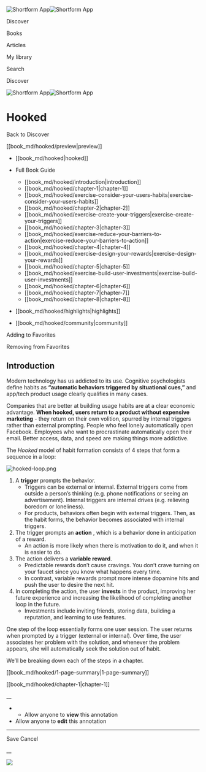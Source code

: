 ![Shortform App](/img/logo.36a2399e.svg)![Shortform App](/img/logo-dark.70c1b072.svg)

Discover

Books

Articles

My library

Search

Discover

![Shortform App](/img/logo.36a2399e.svg)![Shortform App](/img/logo-dark.70c1b072.svg)

# Hooked

Back to Discover

[[book_md/hooked/preview|preview]]

  * [[book_md/hooked|hooked]]
  * Full Book Guide

    * [[book_md/hooked/introduction|introduction]]
    * [[book_md/hooked/chapter-1|chapter-1]]
    * [[book_md/hooked/exercise-consider-your-users-habits|exercise-consider-your-users-habits]]
    * [[book_md/hooked/chapter-2|chapter-2]]
    * [[book_md/hooked/exercise-create-your-triggers|exercise-create-your-triggers]]
    * [[book_md/hooked/chapter-3|chapter-3]]
    * [[book_md/hooked/exercise-reduce-your-barriers-to-action|exercise-reduce-your-barriers-to-action]]
    * [[book_md/hooked/chapter-4|chapter-4]]
    * [[book_md/hooked/exercise-design-your-rewards|exercise-design-your-rewards]]
    * [[book_md/hooked/chapter-5|chapter-5]]
    * [[book_md/hooked/exercise-build-user-investments|exercise-build-user-investments]]
    * [[book_md/hooked/chapter-6|chapter-6]]
    * [[book_md/hooked/chapter-7|chapter-7]]
    * [[book_md/hooked/chapter-8|chapter-8]]
  * [[book_md/hooked/highlights|highlights]]
  * [[book_md/hooked/community|community]]



Adding to Favorites 

Removing from Favorites 

## Introduction

Modern technology has us addicted to its use. Cognitive psychologists define habits as **“automatic behaviors triggered by situational cues,”** and app/tech product usage clearly qualifies in many cases.

Companies that are better at building usage habits are at a clear economic advantage. **When hooked, users return to a product without expensive marketing** \- they return on their own volition, spurred by internal triggers rather than external prompting. People who feel lonely automatically open Facebook. Employees who want to procrastinate automatically open their email. Better access, data, and speed are making things more addictive.

The _Hooked_ model of habit formation consists of 4 steps that form a sequence in a loop:

![hooked-loop.png](https://media.shortform.com/images/hooked-loop.png)

  1. A **trigger** prompts the behavior. 
     * Triggers can be external or internal. External triggers come from outside a person’s thinking (e.g. phone notifications or seeing an advertisement). Internal triggers are internal drives (e.g. relieving boredom or loneliness).
     * For products, behaviors often begin with external triggers. Then, as the habit forms, the behavior becomes associated with internal triggers.
  2. The trigger prompts an **action** , which is a behavior done in anticipation of a reward.
     * An action is more likely when there is motivation to do it, and when it is easier to do.
  3. The action delivers a **variable reward**.
     * Predictable rewards don’t cause cravings. You don’t crave turning on your faucet since you know what happens every time.
     * In contrast, variable rewards prompt more intense dopamine hits and push the user to desire the next hit.
  4. In completing the action, the user **invests** in the product, improving her future experience and increasing the likelihood of completing another loop in the future.
     * Investments include inviting friends, storing data, building a reputation, and learning to use features.



One step of the loop essentially forms one user session. The user returns when prompted by a trigger (external or internal). Over time, the user associates her problem with the solution, and whenever the problem appears, she will automatically seek the solution out of habit.

We’ll be breaking down each of the steps in a chapter.

[[book_md/hooked/1-page-summary|1-page-summary]]

[[book_md/hooked/chapter-1|chapter-1]]

__

  *   * Allow anyone to **view** this annotation
  * Allow anyone to **edit** this annotation



* * *

Save Cancel

__




![](https://bat.bing.com/action/0?ti=56018282&Ver=2&mid=6ccc7f16-9a4b-4fb3-9b8e-2dbfceafd75d&sid=49fff5b0636c11eeb9c611038afc8668&vid=4a005010636c11ee80c703d4c4a7acd5&vids=0&msclkid=N&pi=0&lg=en-US&sw=800&sh=600&sc=24&nwd=1&tl=Shortform%20%7C%20Hooked&p=https%3A%2F%2Fwww.shortform.com%2Fapp%2Fbook%2Fhooked%2Fintroduction&r=&lt=488&evt=pageLoad&sv=1&rn=199040)
